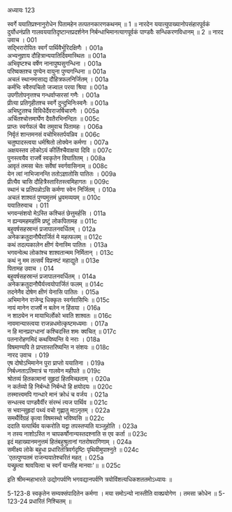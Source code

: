 अध्यायः 123

स्वर्गे ययातिप्रश्नानुरोधेन पितामहेन तत्पतनकारणकथनम् ॥ 1 ॥ नारदेन ययात्युपाख्यानोपसंहारपूर्वकं दुर्योधनंप्रति गालवययातिदृष्टान्तप्रदर्शनेन निर्बन्धाभिमानत्यागपूर्वकं पाण्डवैः सन्धिकरणविधानम् ॥ 2 ॥
नारद उवाच ।	001    
सद्भिरारोपितः स्वर्गं पार्थिवैर्भूरिदक्षिणैः ।	001a  
अभ्यनुज्ञाय दौहित्रान्ययातिर्दिवमास्थितः ॥	001a  
अभिवृष्टश्च वर्षेण नानापुष्पसुगन्धिना ।	001a  
परिष्वक्तश्च पुण्येन वायुना पुण्यगन्धिना ॥	001a  
अचलं स्थानमासाद्य दौहित्रफलनिर्जितम् ।	001a  
कर्मभिः स्वैरुपचितो जज्वाल परया श्रिया ॥	001a  
उपगीतोपनृत्तश्च गन्धर्वाप्सरसां गणैः ।	001a  
प्रीत्या प्रतिगृहीतश्च स्वर्गे दुन्दुभिनिःस्वनैः ॥	001a  
अभिष्टुतश्च विविधैर्देवराजर्षिचारणैः ।	005a  
अर्चितश्चोत्तमार्घेण दैवतैरभिनन्दितः ॥	005c  
प्राप्तः स्वर्गफलं चैव तमुवाच पितामहः ।	006a  
निर्वृतं शान्तमनसं वचोभिस्तर्पयन्निव ॥	006c  
चतुष्पादस्त्वया धर्मश्रितो लोक्येन कर्मणा ।	007a  
अक्षयस्तव लोकोऽयं कीर्तिश्चैवाक्षया दिवि ॥	007c  
पुनस्त्वयैव राजर्षे स्वकृतेन विघातितम् ।	008a  
आवृतं तमसा चेतः सर्वेषां स्वर्गवासिनाम् ॥	008c  
येन त्वां नाभिजानन्ति ततोऽज्ञातोसि पातितः ।	009a  
प्रीत्यैव चासि दौहित्रैस्तारितस्त्वमिहागतः ॥	009c  
स्थानं च प्रतिपन्नोऽसि कर्मणा स्वेन निर्जितम् ।	010a  
अचलं शाश्वतं पुण्यमुत्तमं ध्रुवमव्ययम् ॥	010c  
ययातिरुवाच ।	011    
भगवन्संशयो मेऽस्ति कश्चितं छेत्तुमर्हसि ।	011a  
न ह्यन्यमहमर्हामि प्रष्टुं लोकपितामह ॥	011c  
बहुवर्षसहस्रान्तं प्रजापालनवर्धितम् ।	012a  
अनेकक्रतुदानौघैरार्जितं मे महत्फलम् ॥	012c  
कथं तदल्पकालेन क्षीणं येनास्मि पातितः ।	013a  
भगवन्वेत्थ लोकांश्च शाश्वतान्मम निर्मितान् ।	013c  
कथं नु मम तत्सर्वं विप्रनष्टं महाद्युते ॥	013e   
पितामह उवाच ।	014    
बहुवर्षसहस्रान्तं प्रजापालनवर्धितम् ।	014a  
अनेकक्रतुदानौघैर्यत्त्वयोपार्जितं फलम् ॥	014c  
तदनेनैव दोषेण क्षीणं येनासि पातितः ।	015a  
अभिमानेन राजेन्द्र धिक्कृतः स्वर्गवासिभिः ॥	015c  
नायं मानेन राजर्षे न बलेन न हिंसया ।	016a  
न शाठ्येन न मायाभिर्लोको भवति शाश्वतः ॥	016c  
नावमान्यास्त्वया राजन्नधमोत्कृष्टमध्यमाः ।	017a  
न हि मानप्रदग्धानां कश्चिदस्ति शमः क्वचित् ॥	017c  
पतनारोहणमिदं कथयिष्यन्ति ये नराः ।	018a  
विषमाण्यपि ते प्राप्तास्तरिष्यन्ति न संशयः ॥	018c  
नारद उवाच ।	019    
एष दोषोऽभिमानेन पुरा प्राप्तो ययातिना ।	019a  
निर्बध्नताऽतिमात्रं च गालवेन महीपते ॥	019c  
श्रोतव्यं हितकामानां सुहृदां हितमिच्छताम् ।	020a  
न कर्तव्यो हि निर्बन्धो निर्बन्धो हि क्षयोदयः ॥	020c  
तस्मात्त्वमपि गान्धारे मानं क्रोधं च वर्जय ।	021a  
सन्धत्स्व पाण्डवैर्वीर संरम्भं त्यज पार्थिव ॥	021c  
स भवान्सुहृदां पथ्यं वचो गृह्णातु माऽनृतम् ।	022a  
समर्थैर्विग्रहं कृत्वा विषमस्थो भविष्यसि ॥	022c  
ददाति यत्पार्थिव यत्करोति यद्वा तपस्तप्यति यञ्जुहोति ।	023a  
न तस्य नाशोऽस्ति न चापकर्षोनान्यस्तदश्नाति स एव कर्ता ॥	023c  
इदं महाख्यानमनुत्तमं हितंबहुश्रुतानां गतरोषरागिणाम् ।	024a  
समीक्ष्य लोके बहुधा प्रधारितंत्रिवर्गदृष्टिः पृथिवीमुपाश्नुते ॥	024c  
`एतत्पुण्यतमं राजन्ययातेश्चरितं महत् ।	025a  
यच्छ्रुत्वा श्रावयित्वा च स्वर्गं यान्तीह मानवाः'॥ ॥	025c  

इति श्रीमन्महाभारते उद्योगपर्वणि भगवद्यानपर्वणि त्रयोविंशत्यधिकशततमोऽध्यायः ॥

5-123-8 स्वकृतेन सम्यक्संपादितेन कर्मणा । मया समोऽन्यो नास्तीति वाक्प्रयोगेण । तमसा क्रोधेन ॥ 5-123-24 प्रधारितं निश्चितम् ॥
